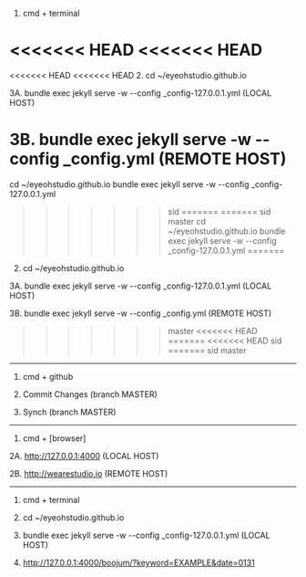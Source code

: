 1. cmd + terminal

<<<<<<< HEAD
<<<<<<< HEAD
=======
<<<<<<< HEAD
<<<<<<< HEAD
2. cd ~/eyeohstudio.github.io

3A. bundle exec jekyll serve -w --config _config-127.0.0.1.yml (LOCAL HOST)

3B. bundle exec jekyll serve -w --config _config.yml (REMOTE HOST)
=======
cd ~/eyeohstudio.github.io
bundle exec jekyll serve -w --config _config-127.0.0.1.yml
>>>>>>> sid
=======
=======
>>>>>>> sid
>>>>>>> master
cd ~/eyeohstudio.github.io
bundle exec jekyll serve -w --config _config-127.0.0.1.yml
=======
2. cd ~/eyeohstudio.github.io

3A. bundle exec jekyll serve -w --config _config-127.0.0.1.yml (LOCAL HOST)

3B. bundle exec jekyll serve -w --config _config.yml (REMOTE HOST)
>>>>>>> master
<<<<<<< HEAD
=======
<<<<<<< HEAD
>>>>>>> sid
=======
>>>>>>> sid
>>>>>>> master

---

1. cmd + github

2. Commit Changes (branch MASTER)

3. Synch (branch MASTER)

---

1. cmd + [browser]

2A. http://127.0.0.1:4000 (LOCAL HOST)

2B. http://wearestudio.io (REMOTE HOST)

---

1. cmd + terminal

2. cd ~/eyeohstudio.github.io

3. bundle exec jekyll serve -w --config _config-127.0.0.1.yml (LOCAL HOST)

4. http://127.0.0.1:4000/boojum/?keyword=EXAMPLE&date=0131
